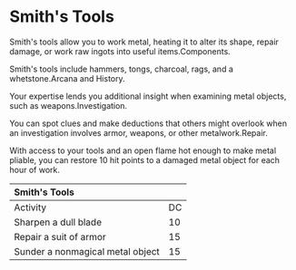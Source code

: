 # Smith's Tools





Smith's tools allow you to work metal, heating it to alter its shape, repair damage, or work raw ingots into useful items.Components. 

Smith's tools include hammers, tongs, charcoal, rags, and a whetstone.Arcana and History. 

Your expertise lends you additional insight when examining metal objects, such as weapons.Investigation. 

You can spot clues and make deductions that others might overlook when an investigation involves armor, weapons, or other metalwork.Repair. 

With access to your tools and an open flame hot enough to make metal pliable, you can restore 10 hit points to a damaged metal object for each hour of work.

| Smith's Tools |  |
| :--- | :--- |
| Activity | DC |
| Sharpen a dull blade | 10 |
| Repair a suit of armor | 15 |
| Sunder a nonmagical metal object | 15 |

